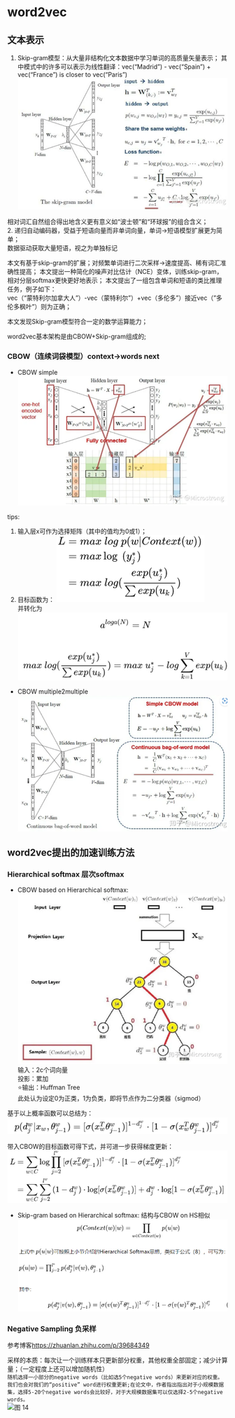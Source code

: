 <!--
 * @Author: Suez_kip 287140262@qq.com
 * @Date: 2022-10-27 20:47:46
 * @LastEditTime: 2022-11-01 15:25:18
 * @LastEditors: Suez_kip
 * @Description: 
-->
# word2vec

## 文本表示

1. Skip-gram模型：从大量非结构化文本数据中学习单词的高质量矢量表示；
其中模式中的许多可以表示为线性翻译：vec(“Madrid”) - vec(“Spain”) + vec(“France”) is closer to vec(“Paris”)  
![图 7](../images/63e7a40321321b77c47265b9e9611369e63008e16982e2b529dde03466b0d6f0.png)  

相对词汇自然组合得出地含义更有意义如“波士顿”和“环球报”的组合含义；  
2. 递归自动编码器，受益于短语向量而非单词向量，单词->短语模型扩展更为简单；  
数据驱动获取大量短语，视之为单独标记

本文有基于skip-gram的扩展；对频繁单词进行二次采样->速度提高、稀有词汇准确性提高；
本文提出一种简化的噪声对比估计（NCE）变体，训练skip-gram，相对分层softmax更快更好地表示；
本文提出了一组包含单词和短语的类比推理任务，例子如下：  
vec（“蒙特利尔加拿大人”）-vec（蒙特利尔”）+vec（多伦多”）接近vec（”多伦多枫叶”）则为正确；  

本文发现Skip-gram模型符合一定的数学运算能力；

word2vec基本架构是由CBOW+Skip-gram组成的;

### CBOW（连续词袋模型）context->words next

- CBOW simple
![图 1](../images/2fa58824c9385a4b95b986bfb2866812e7127b0e128cddd632772a02324f4357.png)  

tips:

1. 输入层x可作为选择矩阵（其中的值均为0或1）；
2. 目标函数为：
![图 2](../images/8a557a07ce42d0ebecc344942fd0de92ead30bfd760ef320d80894db7230c8fb.png)  
并转化为  
![图 3](../images/7c08f4ff7b5548f5af4cc3a43cbf2167349f75c9dc79617f179f60840847926f.png)  

- CBOW multiple2multiple
![图 5](../images/4b17a3db995ce5eac634e763d13f40dd3b23132a3abdd41e3f5c26232e6b79fc.png)  

## word2vec提出的加速训练方法

### Hierarchical softmax 层次softmax

- CBOW based on Hierarchical softmax:
![图 9](../images/9a6edbcab25aacf3a0e0be2e630ab7d7172e7cd16bef807634dcc02f631044a0.png)  
输入：2c个词向量  
投影：累加  
⭐输出：Huffman Tree  
此处认为设定0为正类，1为负类，即将节点作为二分类器（sigmod）
  
基于以上概率函数可以总结为：
![图 11](../images/4aacf544596a5b7ea04cee1291025606046ec58c3847bab5c0298bebb60993c6.png)  

带入CBOW的目标函数可得下式，并可进一步获得梯度更新：
![图 12](../images/49bf61511c454d39a0bdad3b1c5b97f0c14f45f7fa217143af56988bc714d73c.png)  

- Skip-gram based on Hierarchical softmax:
结构与CBOW on HS相似
![图 13](../images/9531cc7e4c004c48c7b7c0ba748ab4a42cff5ece04e7a06a8b3873e8d6423019.png)  

### Negative Sampling 负采样

参考博客<https://zhuanlan.zhihu.com/p/39684349>

采样的本质：每次让一个训练样本只更新部分权重，其他权重全部固定；减少计算量；（一定程度上还可以增加随机性）  
```随机选择一小部分的negative words（比如选5个negative words）来更新对应的权重。我们也会对我们的“positive” word进行权重更新;在论文中，作者指出指出对于小规模数据集，选择5-20个negative words会比较好，对于大规模数据集可以仅选择2-5个negative words。```  
![图 14](../images/5e0a7abbaf37f08ae5beeec580ed112d8be09db22ae2b31dd72c852402ba5d12.png)  
